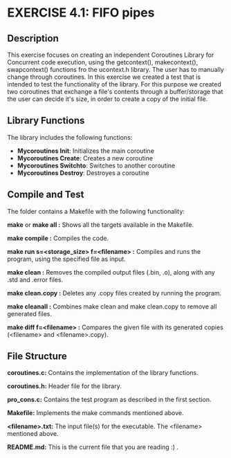 # EXERCISE 4.1: FIFO pipes


## Description

This exercise focuses on creating an independent Coroutines Library for Concurrent code execution, using the getcontext(), makecontext(), swapcontext() functions fro the ucontext.h library. The user has to manually change through coroutines.
In this exercise we created a test that is intended to test the functionality of the library. For this purpose we created two coroutines that exchange a file's contents through a buffer/storage that the user can decide it's size, in order to create a copy of the initial file.

## Library Functions

The library includes the following functions:

- **Mycoroutines Init**: Initializes the main coroutine
- **Mycoroutines Create**: Creates a new coroutine
- **Mycoroutines Switchto**: Switches to another coroutine
- **Mycoroutines Destroy**: Destroyes a coroutine


## Compile and Test
The folder contains a Makefile with the following functionality:

**make** or **make all :** Shows all the targets available in the Makefile.

**make compile :** Compiles the code.

**make run s=\<storage_size> f=\<filename> :** Compiles and runs the program, using the specified file as input.

**make clean :** Removes the compiled output files (.bin, .o), along with any .std and .error files.

**make clean.copy :** Deletes any .copy files created by running the program.

**make cleanall :** Combines make clean and make clean.copy to remove all generated files.

**make diff f=\<filename> :** Compares the given file with its generated copies (\<filename> and \<filename>.copy).


## File Structure

**coroutines.c:** Contains the implementation of the library functions.

**coroutines.h:** Header file for the library.

**pro_cons.c:** Contains the test program as described in the first section.

**Makefile:** Implements the make commands mentioned above.

**\<filename>.txt:** The input file(s) for the executable. The \<filename> mentioned above.

**README.md:** This is the current file that you are reading :) .
